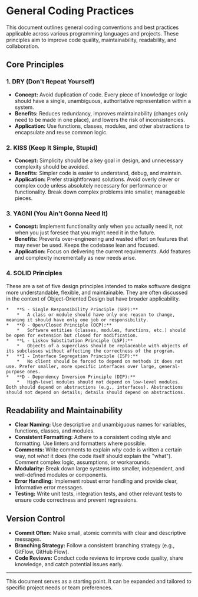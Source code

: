 # General Coding Practices

This document outlines general coding conventions and best practices applicable across various programming languages and projects. These principles aim to improve code quality, maintainability, readability, and collaboration.

## Core Principles

### 1. DRY (Don't Repeat Yourself)
*   **Concept:** Avoid duplication of code. Every piece of knowledge or logic should have a single, unambiguous, authoritative representation within a system.
*   **Benefits:** Reduces redundancy, improves maintainability (changes only need to be made in one place), and lowers the risk of inconsistencies.
*   **Application:** Use functions, classes, modules, and other abstractions to encapsulate and reuse common logic.

### 2. KISS (Keep It Simple, Stupid)
*   **Concept:** Simplicity should be a key goal in design, and unnecessary complexity should be avoided.
*   **Benefits:** Simpler code is easier to understand, debug, and maintain.
*   **Application:** Prefer straightforward solutions. Avoid overly clever or complex code unless absolutely necessary for performance or functionality. Break down complex problems into smaller, manageable pieces.

### 3. YAGNI (You Ain't Gonna Need It)
*   **Concept:** Implement functionality only when you actually need it, not when you just foresee that you might need it in the future.
*   **Benefits:** Prevents over-engineering and wasted effort on features that may never be used. Keeps the codebase lean and focused.
*   **Application:** Focus on delivering the current requirements. Add features and complexity incrementally as new needs arise.

### 4. SOLID Principles
These are a set of five design principles intended to make software designs more understandable, flexible, and maintainable. They are often discussed in the context of Object-Oriented Design but have broader applicability.

    *   **S - Single Responsibility Principle (SRP):**
        *   A class or module should have only one reason to change, meaning it should have only one job or responsibility.
    *   **O - Open/Closed Principle (OCP):**
        *   Software entities (classes, modules, functions, etc.) should be open for extension but closed for modification.
    *   **L - Liskov Substitution Principle (LSP):**
        *   Objects of a superclass should be replaceable with objects of its subclasses without affecting the correctness of the program.
    *   **I - Interface Segregation Principle (ISP):**
        *   No client should be forced to depend on methods it does not use. Prefer smaller, more specific interfaces over large, general-purpose ones.
    *   **D - Dependency Inversion Principle (DIP):**
        *   High-level modules should not depend on low-level modules. Both should depend on abstractions (e.g., interfaces). Abstractions should not depend on details; details should depend on abstractions.

## Readability and Maintainability

*   **Clear Naming:** Use descriptive and unambiguous names for variables, functions, classes, and modules.
*   **Consistent Formatting:** Adhere to a consistent coding style and formatting. Use linters and formatters where possible.
*   **Comments:** Write comments to explain *why* code is written a certain way, not *what* it does (the code itself should explain the "what"). Comment complex logic, assumptions, or workarounds.
*   **Modularity:** Break down large systems into smaller, independent, and well-defined modules or components.
*   **Error Handling:** Implement robust error handling and provide clear, informative error messages.
*   **Testing:** Write unit tests, integration tests, and other relevant tests to ensure code correctness and prevent regressions.

## Version Control

*   **Commit Often:** Make small, atomic commits with clear and descriptive messages.
*   **Branching Strategy:** Follow a consistent branching strategy (e.g., GitFlow, GitHub Flow).
*   **Code Reviews:** Conduct code reviews to improve code quality, share knowledge, and catch potential issues early.

---

This document serves as a starting point. It can be expanded and tailored to specific project needs or team preferences.